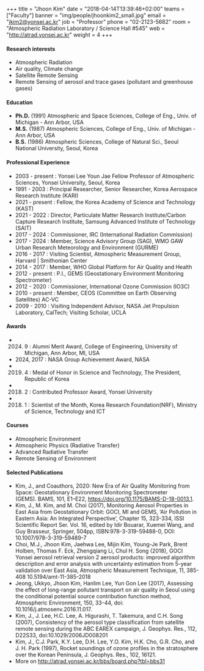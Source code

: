 +++
title = "Jhoon Kim"
date = "2018-04-14T13:39:46+02:00"
teams = ["Faculty"]
banner = "img/people/jhoonkim2_small.jpg"
email = "jkim2@yonsei.ac.kr"
job = "Professor"
phone = "02-2123-5682"
room = "Atmospheric Radiation Laboratory / Science Hall #545"
web = "http://atrad.yonsei.ac.kr"
weight = 4
+++

#### Research interests
+ Atmospheric Radiation
+ Air quality, Climate change
+ Satellite Remote Sensing
+ Remote Sensing of aerosol and trace gases (pollutant and greenhouse gases)

#### Education
+ **Ph.D.** (1991) Atmospheric and Space Sciences, College of Eng., Univ. of Michigan - Ann Arbor, USA
+ **M.S.** (1987)  Atmospheric Sciences, College of Eng., Univ. of Michigan - Ann Arbor, USA
+ **B.S.** (1986)  Atmospheric Sciences, College of Natural Sci., Seoul National University, Seoul, Korea

#### Professional Experience
+ 2003 - present :   Yonsei Lee Youn Jae Fellow Professor of Atmospheric Sciences, Yonsei University, Seoul, Korea
+ 1991 - 2003    :   Principal Researcher, Senior Researcher, Korea Aerospace Research Institute (KARI)
+ 2021 - present :   Fellow, the Korea Academy of Science and Technology (KAST)
+ 2021 - 2022    :   Director, Particulate Matter Research Institute/Carbon Capture Research Institute, Samsung Advanced Institute of Technology (SAIT)
+ 2017 - 2024    :   Commissioner, IRC (International Radiation Commission)
+ 2017 - 2024    :   Member, Science Advisory Group (SAG), WMO GAW Urban Research Meteorology and Environment (GURME)
+ 2016 - 2017    :   Visiting Scientist, Atmospheric Measurement Group, Harvard | Smithonian Center
+ 2014 - 2017    :   Member, WHO Global Platform for Air Quality and Health
+ 2012 - present :   P.I., GEMS (Geostationary Environment Monitoring Spectrometer)
+ 2012 - 2020    :   Commissioner, International Ozone Commission (IO3C)
+ 2010 - present :   Member,  CEOS (Committee on Earth Observing Satellites) AC-VC
+ 2009 - 2010    :   Visiting Independent Advisor, NASA Jet Propulsion Laboratory, CalTech; Visiting Scholar, UCLA


#### Awards
+ 2024. 9        :       Alumni Merit Award, College of Engineering, University of Michigan, Ann Arbor, MI, USA
+ 2024, 2017     :       NASA Group Achievement Award, NASA
+ 2019. 4        :       Medal of Honor in Science and Technology, The President, Republic of Korea
+ 2018. 2        :       Contributed Professor Award, Yonsei University
+ 2018. 1        :       Scientist of the Month, Korea Research Foundation(NRF), Ministry of Science, Technology and ICT

#### Courses
+ Atmospheric Environment
+ Atmospheric Physics (Radiative Transfer)
+ Advanced Radiative Transfer
+ Remote Sensing of Environment

#### Selected Publications
+ Kim, J., and Coauthors, 2020: New Era of Air Quality Monitoring from Space: Geostationary Environment Monitoring Spectrometer (GEMS). BAMS, 101, E1–E22, https://doi.org/10.1175/BAMS-D-18-0013.1.
+ Kim, J., M. Kim, and M. Choi (2017), Monitoring Aerosol Properties in East Asia from Geostationary Orbit: GOCI, MI and GEMS, ‘Air Pollution in Eastern Asia: An Integrated Perspective’, Chapter 15, 323-334, ISSI Scientific Report Ser. Vol. 16, edited by Idir Bouarar, Xuemei Wang, and Guy Brasseur, Springer, 504pp, ISBN:978-3-319-59488-0, DOI: 10.1007/978-3-319-59489-7
+ Choi, M.J., Jhoon Kim, Jaehwa Lee, Mijin Kim, Young-Je Park, Brent Holben, Thomas F. Eck, Zhengqiang Li, Chul H. Song (2018), GOCI Yonsei aerosol retrieval version 2 aerosol products: improved algorithm description and error analysis with uncertainty estimation from 5-year validation over East Asia, Atmospheric Measurement Technique, 11, 385-408 10.5194/amt-11-385-2018
+ Jeong, Ukkyo, Jhoon Kim, Hanlim Lee, Yun Gon Lee (2017), Assessing the effect of long-range pollutant transport on air quality in Seoul using the conditional potential source contribution function method, Atmospheric Environment, 150, 33-44, doi: 10.1016/j.atmosenv.2016.11.017.
+ Kim, J., J. Lee, H.C. Lee, A. Higurashi, T. Takemura, and C.H. Song (2007), Consistency of the aerosol type classification from satellite remote sensing during the ABC EAREX campaign, J. Geophys. Res., 112, D22S33, doi:10.1029/2006JD008201
+ Kim, J., C.J. Park, K.Y. Lee, D.H. Lee, Y.O. Kim, H.K. Cho, G.R. Cho, and J. H. Park (1997), Rocket soundings of ozone profiles in the stratosphere over the Korean Peninsula, J. Geophys. Res., 102, 16121.
+ More on http://atrad.yonsei.ac.kr/bbs/board.php?tbl=bbs31
